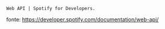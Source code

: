 
`Web API | Spotify for Developers.`


fonte: https://developer.spotify.com/documentation/web-api/







